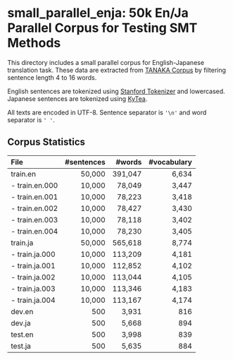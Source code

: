 small_parallel_enja: 50k En/Ja Parallel Corpus for Testing SMT Methods
======================================================================

This directory includes a small parallel corpus for English-Japanese
translation task. These data are extracted from
[TANAKA Corpus](http://www.edrdg.org/wiki/index.php/Tanaka_Corpus)
by filtering sentence length 4 to 16 words.

English sentences are tokenized using
[Stanford Tokenizer](http://nlp.stanford.edu/software/tokenizer.html)
and lowercased.
Japanese sentences are tokenized using [KyTea](http://www.phontron.com/kytea/).

All texts are encoded in UTF-8. Sentence separator is `'\n'` and word separator
is `' '`.

Corpus Statistics
-----------------

| File           | #sentences |  #words | #vocabulary |
|:---------------|-----------:|--------:|------------:|
| train.en       |     50,000 | 391,047 |       6,634 |
| - train.en.000 |     10,000 |  78,049 |       3,447 |
| - train.en.001 |     10,000 |  78,223 |       3,418 |
| - train.en.002 |     10,000 |  78,427 |       3,430 |
| - train.en.003 |     10,000 |  78,118 |       3,402 |
| - train.en.004 |     10,000 |  78,230 |       3,405 |
| train.ja       |     50,000 | 565,618 |       8,774 |
| - train.ja.000 |     10,000 | 113,209 |       4,181 |
| - train.ja.001 |     10,000 | 112,852 |       4,102 |
| - train.ja.002 |     10,000 | 113,044 |       4,105 |
| - train.ja.003 |     10,000 | 113,346 |       4,183 |
| - train.ja.004 |     10,000 | 113,167 |       4,174 |
| dev.en         |        500 |   3,931 |         816 |
| dev.ja         |        500 |   5,668 |         894 |
| test.en        |        500 |   3,998 |         839 |
| test.ja        |        500 |   5,635 |         884 |
